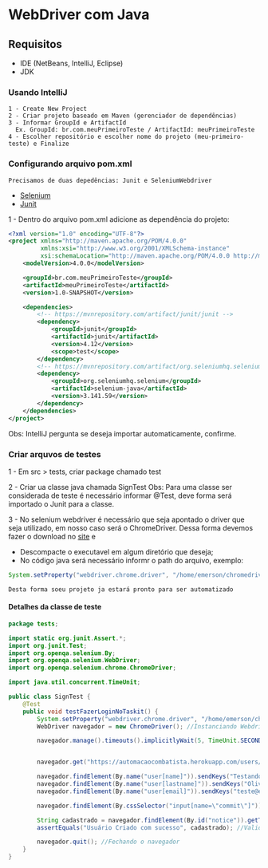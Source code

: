 # WebDriver com Java

## Requisitos

- IDE (NetBeans, IntelliJ, Eclipse)
- JDK 

### Usando IntelliJ

```
1 - Create New Project
2 - Criar projeto baseado em Maven (gerenciador de dependências)
3 - Informar GroupId e ArtifactId
  Ex. GroupId: br.com.meuPrimeiroTeste / ArtifactId: meuPrimeiroTeste
4 - Escolher repositório e escolher nome do projeto (meu-primeiro-teste) e Finalize
```

### Configurando arquivo pom.xml

``Precisamos de duas depedências: Junit e SeleniumWebdriver``

- [Selenium](https://mvnrepository.com/artifact/org.seleniumhq.selenium/selenium-java)
- [Junit](https://mvnrepository.com/artifact/junit/junit)

1 - Dentro do arquivo pom.xml adicione as dependência do projeto:

```xml
<?xml version="1.0" encoding="UTF-8"?>
<project xmlns="http://maven.apache.org/POM/4.0.0"
         xmlns:xsi="http://www.w3.org/2001/XMLSchema-instance"
         xsi:schemaLocation="http://maven.apache.org/POM/4.0.0 http://maven.apache.org/xsd/maven-4.0.0.xsd">
    <modelVersion>4.0.0</modelVersion>

    <groupId>br.com.meuPrimeiroTeste</groupId>
    <artifactId>meuPrimeiroTeste</artifactId>
    <version>1.0-SNAPSHOT</version>

    <dependencies>
        <!-- https://mvnrepository.com/artifact/junit/junit -->
        <dependency>
            <groupId>junit</groupId>
            <artifactId>junit</artifactId>
            <version>4.12</version>
            <scope>test</scope>
        </dependency>
        <!-- https://mvnrepository.com/artifact/org.seleniumhq.selenium/selenium-java -->
        <dependency>
            <groupId>org.seleniumhq.selenium</groupId>
            <artifactId>selenium-java</artifactId>
            <version>3.141.59</version>
        </dependency>
    </dependencies>
</project>
```

Obs: IntelliJ pergunta se deseja importar automaticamente, confirme.

### Criar arquvos de testes

1 - Em src > tests, criar package chamado test

2 - Criar ua classe java chamada SignTest
Obs: Para uma classe ser considerada de teste é necessário informar @Test, deve forma será importado o Junit para a classe.


3 - No selenium webdriver é necessário que seja apontado o driver que seja utilizado, em nosso caso será o ChromeDriver. Dessa forma devemos fazer o download no [site](http://chromedriver.chromium.org/downloads) e 

- Descompacte o executavel em algum diretório que deseja;
- No código java será necessário informr o path do arquivo, exemplo:
```java
System.setProperty("webdriver.chrome.driver", "/home/emerson/chromedriver");
```

```
Desta forma soeu projeto ja estará pronto para ser automatizado
```

#### Detalhes da classe de teste

```java
package tests;

import static org.junit.Assert.*;
import org.junit.Test;
import org.openqa.selenium.By;
import org.openqa.selenium.WebDriver;
import org.openqa.selenium.chrome.ChromeDriver;

import java.util.concurrent.TimeUnit;

public class SignTest {
    @Test
    public void testFazerLoginNoTaskit() {
        System.setProperty("webdriver.chrome.driver", "/home/emerson/chromedriver"); //Caminho do arquivo chromedriver
        WebDriver navegador = new ChromeDriver(); //Instanciando Webdriver

        navegador.manage().timeouts().implicitlyWait(5, TimeUnit.SECONDS); //Incluido espera implicita


        navegador.get("https://automacaocombatista.herokuapp.com/users/new"); //Carregar navegador com url informada

        navegador.findElement(By.name("user[name]")).sendKeys("Testandooo"); //preenche campo definido
        navegador.findElement(By.name("user[lastname]")).sendKeys("Oliveira");
        navegador.findElement(By.name("user[email]")).sendKeys("teste@email.com.br");

        navegador.findElement(By.cssSelector("input[name=\"commit\"]")).click(); //Clicando no botão

        String cadastrado = navegador.findElement(By.id("notice")).getText(); //Guardando texto do elemento numa variavel
        assertEquals("Usuário Criado com sucesso", cadastrado); //Validando o resultado esperado

        navegador.quit(); //Fechando o navegador
    }
}
```